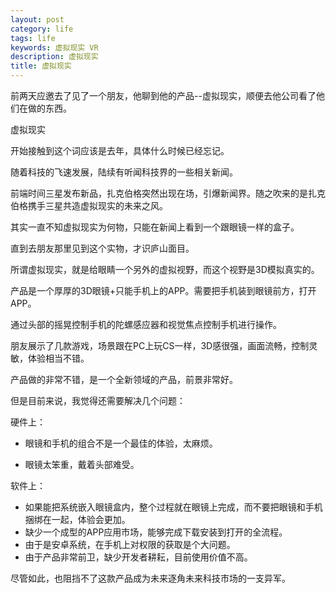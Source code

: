 ```yaml
---
layout: post
category: life
tags: life
keywords: 虚拟现实 VR
description: 虚拟现实
title: 虚拟现实
---
```


前两天应邀去了见了一个朋友，他聊到他的产品--虚拟现实，顺便去他公司看了他们在做的东西。

虚拟现实

开始接触到这个词应该是去年，具体什么时候已经忘记。

随着科技的飞速发展，陆续有听闻科技界的一些相关新闻。

前端时间三星发布新品，扎克伯格突然出现在场，引爆新闻界。随之吹来的是扎克伯格携手三星共造虚拟现实的未来之风。

其实一直不知虚拟现实为何物，只能在新闻上看到一个跟眼镜一样的盒子。

直到去朋友那里见到这个实物，才识庐山面目。

所谓虚拟现实，就是给眼睛一个另外的虚拟视野，而这个视野是3D模拟真实的。

产品是一个厚厚的3D眼镜+只能手机上的APP。需要把手机装到眼镜前方，打开APP。

通过头部的摇晃控制手机的陀螺感应器和视觉焦点控制手机进行操作。

朋友展示了几款游戏，场景跟在PC上玩CS一样，3D感很强，画面流畅，控制灵敏，体验相当不错。

产品做的非常不错，是一个全新领域的产品，前景非常好。

但是目前来说，我觉得还需要解决几个问题：

硬件上：

* 眼镜和手机的组合不是一个最佳的体验，太麻烦。

* 眼镜太笨重，戴着头部难受。

软件上：

* 如果能把系统嵌入眼镜盒内，整个过程就在眼镜上完成，而不要把眼镜和手机捆绑在一起，体验会更加。
* 缺少一个成型的APP应用市场，能够完成下载安装到打开的全流程。
* 由于是安卓系统，在手机上对权限的获取是个大问题。
* 由于产品非常前卫，缺少开发者耕耘，目前使用价值不高。

尽管如此，也阻挡不了这款产品成为未来逐角未来科技市场的一支异军。
